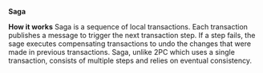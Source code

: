 **Saga**

**How it works** Saga is a sequence of local transactions. Each transaction publishes a message to trigger the next transaction step. If a step fails, the sage executes compensating transactions to undo the changes that were made in previous transactions. Saga, unlike 2PC which uses a single transaction, consists of multiple steps and relies on eventual consistency.